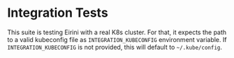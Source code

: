 # Integration Tests

This suite is testing Eirini with a real K8s cluster. For that, it expects the path to a valid kubeconfig file as `INTEGRATION_KUBECONFIG` environment variable. If `INTEGRATION_KUBECONFIG` is not provided, this will default to `~/.kube/config`.
